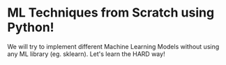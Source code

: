 # ML Techniques from Scratch using Python!

We will try to implement different Machine Learning Models without using any ML library (eg. sklearn). Let's learn the HARD way!
